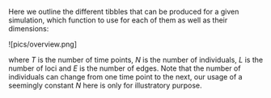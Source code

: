 Here we outline the different tibbles that can be produced for a given simulation, which function to use for each of them as well as their dimensions:

![pics/overview.png]

where *T* is the number of time points, *N* is the number of individuals, *L* is the number of loci and *E* is the number of edges. Note that the number of individuals can change from one time point to the next, our usage of a seemingly constant *N* here is only for illustratory purpose.
